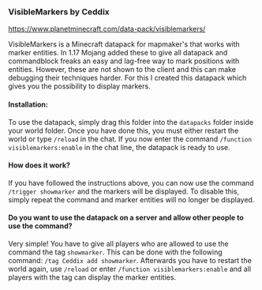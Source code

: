### VisibleMarkers by Ceddix
https://www.planetminecraft.com/data-pack/visiblemarkers/

VisibleMarkers is a Minecraft datapack for mapmaker's that works with marker entities. In 1.17 Mojang added these to give all datapack and commandblock freaks an easy and lag-free way to mark positions with entities. However, these are not shown to the client and this can make debugging their techniques harder. For this I created this datapack which gives you the possibility to display markers.

#### Installation:
To use the datapack, simply drag this folder into the `datapacks` folder inside your world folder.
Once you have done this, you must either restart the world or type `/reload` in the chat.
If you now enter the command `/function visiblemarkers:enable` in the chat line, the datapack is ready to use.

#### How does it work?
If you have followed the instructions above, you can now use the command `/trigger showmarker` and the markers will be displayed.
To disable this, simply repeat the command and marker entities will no longer be displayed.

#### Do you want to use the datapack on a server and allow other people to use the command?
Very simple! You have to give all players who are allowed to use the command the tag `showmarker`. This can be done with the following command: `/tag Ceddix add showmarker`.
Afterwards you have to restart the world again, use `/reload` or enter `/function visiblemarkers:enable` and all players with the tag can display the marker entities.
